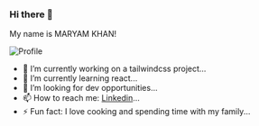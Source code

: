 ### Hi there 👋
My name is MARYAM KHAN!

![Profile](assets/images/profile.PNG)

- 🔭 I’m currently working on a tailwindcss project...
- 🌱 I’m currently learning react...
- 🤔 I’m looking for dev opportunities...
- 📫 How to reach me: [Linkedin](https://www.linkedin.com/in/maryam-khan-214a44232)...
- ⚡ Fun fact: I love cooking and spending time with my family...

